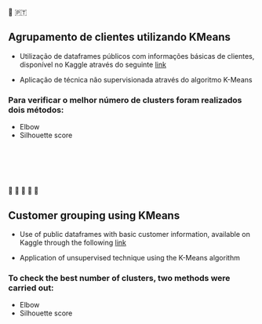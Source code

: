 :small_blue_diamond: 🇵🇹
## Agrupamento de clientes utilizando KMeans

* Utilização de dataframes públicos com informações básicas de clientes, disponível no Kaggle através do seguinte [link](https://www.kaggle.com/datasets/kandij/mall-customers)

* Aplicação de técnica não supervisionada através do algoritmo K-Means

### Para verificar o melhor número de clusters foram realizados dois métodos:

* Elbow
* Silhouette score


</br></br></br></br>

:small_blue_diamond: :small_blue_diamond: :small_blue_diamond: :small_blue_diamond: :small_blue_diamond:

## Customer grouping using KMeans

* Use of public dataframes with basic customer information, available on Kaggle through the following [link](https://www.kaggle.com/datasets/kandij/mall-customers)

* Application of unsupervised technique using the K-Means algorithm

### To check the best number of clusters, two methods were carried out:

* Elbow
* Silhouette score
